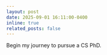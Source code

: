 ```yaml
---
layout: post
date: 2025-09-01 16:11:00-0400
inline: true
related_posts: false
---
```


Begin my journey to pursue a CS PhD.

